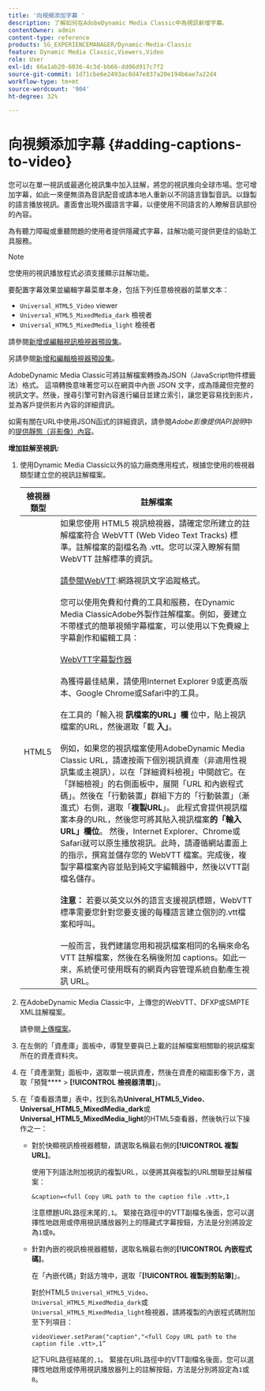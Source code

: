 ```yaml
---
title: '向視頻添加字幕 '
description: 了解如何在AdobeDynamic Media Classic中為視訊新增字幕。
contentOwner: admin
content-type: reference
products: SG_EXPERIENCEMANAGER/Dynamic-Media-Classic
feature: Dynamic Media Classic,Viewers,Video
role: User
exl-id: 66a1ab20-6036-4c3d-bb66-dd06d917c7f2
source-git-commit: 1d71cbe6e2493ac8d47e837a20e194b6ae7a22d4
workflow-type: tm+mt
source-wordcount: '904'
ht-degree: 32%

---
```


# 向視頻添加字幕 {#adding-captions-to-video}

您可以在單一視訊或最適化視訊集中加入註解，將您的視訊推向全球市場。您可增加字幕，如此一來便無須為音訊配音或請本地人重新以不同語言錄製音訊。以錄製的語言播放視訊。畫面會出現外國語言字幕，以便使用不同語言的人瞭解音訊部份的內容。

為有聽力障礙或重聽問題的使用者提供隱藏式字幕，註解功能可提供更佳的協助工具服務。

>[!NOTE]
>
>您使用的視訊播放程式必須支援顯示註解功能。

要配置字幕效果並編輯字幕菜單本身，包括下列任意檢視器的菜單文本：

* `Universal_HTML5_Video` viewer
* `Universal_HTML5_MixedMedia_dark` 檢視者
* `Universal_HTML5_MixedMedia_light` 檢視者

請參閱[新增或編輯視訊檢視器預設集](previewing-videos-video-viewer.md#adding_or_editing_a_video_viewer_preset)。

另請參閱[新增和編輯檢視器預設集](application-setup.md#adding_and_editing_viewer_presets)。

AdobeDynamic Media Classic可將註解檔案轉換為JSON（JavaScript物件標籤法）格式。 這項轉換意味著您可以在網頁中內嵌 JSON 文字，成為隱藏但完整的視訊文字。然後，搜尋引擎可對內容進行編目並建立索引，讓您更容易找到影片，並為客戶提供影片內容的詳細資訊。

如需有關在URL中使用JSON函式的詳細資訊，請參閱&#x200B;*Adobe影像提供API說明*&#x200B;中的[提供靜態（非影像）內容](https://experienceleague.adobe.com/docs/dynamic-media-developer-resources/image-serving-api/image-serving-api/c-serving-static-nonimage-contents.html?lang=en#image-serving-api)。

**增加註解至視訊:**

1. 使用Dynamic Media Classic以外的協力廠商應用程式，根據您使用的檢視器類型建立您的視訊註解檔案。

   | 檢視器類型 | 註解檔案 |
   |--- |--- |
   | HTML5 | 如果您使用 HTML5 視訊檢視器，請確定您所建立的註解檔案符合 WebVTT (Web Video Text Tracks) 標準。註解檔案的副檔名為 .vtt。您可以深入瞭解有關 WebVTT 註解標準的資訊。<br><br>[請參閱WebVTT](https://w3c.github.io/webvtt/):網路視訊文字追蹤格式。<br><br>您可以使用免費和付費的工具和服務，在Dynamic Media ClassicAdobe外製作註解檔案。例如，要建立不帶樣式的簡單視頻字幕檔案，可以使用以下免費線上字幕創作和編輯工具：<br><br>[WebVTT字幕製作器](https://testdrive-archive.azurewebsites.net/Graphics/CaptionMaker/Default.html) <br><br>為獲得最佳結果，請使用Internet Explorer 9或更高版本、Google Chrome或Safari中的工具。 <br><br>在工具的「輸入視 <b>訊檔案的URL」欄</b> 位中，貼上視訊檔案的URL，然後選取「載 <b>入」</b>。<br><br>例如，如果您的視訊檔案使用AdobeDynamic Media Classic URL，請連按兩下個別視訊資產（非適用性視訊集或主視訊），以在「詳細資料檢視」中開啟它。在「詳細檢視」的右側面板中，展開「URL 和內嵌程式碼」。然後在「行動裝置」群組下方的「行動裝置」（漸進式）右側，選取「<b>複製URL</b>」。 此程式會提供視訊檔案本身的URL，然後您可將其貼入視訊檔案<b>的「輸入URL」欄位</b>。 然後，Internet Explorer、Chrome或Safari就可以原生播放視訊。此時，請遵循網站畫面上的指示，撰寫並儲存您的 WebVTT 檔案。完成後，複製字幕檔案內容並貼到純文字編輯器中，然後以VTT副檔名儲存。 <br><br><b>注意： </b> 若要以英文以外的語言支援視訊標題，WebVTT標準需要您針對您要支援的每種語言建立個別的.vtt檔案和呼叫。<br><br>一般而言，我們建議您用和視訊檔案相同的名稱來命名 VTT 註解檔案，然後在名稱後附加 captions。如此一來，系統便可使用既有的網頁內容管理系統自動產生視訊 URL。 |

1. 在AdobeDynamic Media Classic中，上傳您的WebVTT、DFXP或SMPTE XML註解檔案。

   請參閱[上傳檔案](uploading-files.md#uploading_files)。

1. 在左側的「資產庫」面板中，導覽至要與已上載的註解檔案相關聯的視訊檔案所在的資產資料夾。
1. 在「資產瀏覽」面板中，選取單一視訊資產，然後在資產的縮圖影像下方，選取「預覽&#x200B;**** > **[!UICONTROL 檢視器清單]**」。
1. 在「查看器清單」表中，找到名為&#x200B;**Univeral_HTML5_Video**、**Universal_HTML5_MixedMedia_dark**&#x200B;或&#x200B;**Universal_HTML5_MixedMedia_light**&#x200B;的HTML5查看器，然後執行以下操作之一：

   * 對於快顯視訊檢視器體驗，請選取名稱最右側的&#x200B;**[!UICONTROL 複製URL]**。

      使用下列語法附加視訊的複製URL，以便將其與複製的URL關聯至註解檔案：

      `&caption=<full Copy URL path to the caption file .vtt>,1`

      注意標題URL路徑末尾的`,1`。 緊接在路徑中的VTT副檔名後面，您可以選擇性地啟用或停用視訊播放器列上的隱藏式字幕按鈕，方法是分別將設定為`1`或`0`。

   * 針對內嵌的視訊檢視器體驗，選取名稱最右側的&#x200B;**[!UICONTROL 內嵌程式碼]**。

      在「內嵌代碼」對話方塊中，選取「**[!UICONTROL 複製到剪貼簿]**」。

      對於HTML5 `Universal_HTML5_Video`、`Universal_HTML5_MixedMedia_dark`或`Universal_HTML5_MixedMedia_light`檢視器，請將複製的內嵌程式碼附加至下列項目：

      `videoViewer.setParam("caption","<full Copy URL path to the caption file .vtt>,1”`

      記下URL路徑結尾的`,1`。 緊接在URL路徑中的VTT副檔名後面，您可以選擇性地啟用或停用視訊播放器列上的註解按鈕，方法是分別將設定為`1`或`0`。
